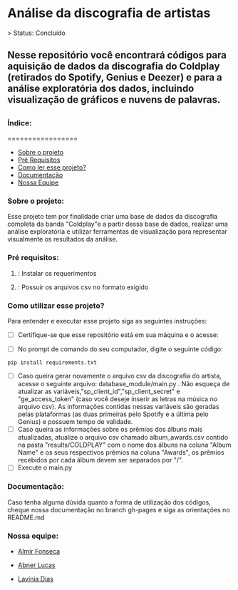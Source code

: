 <h1>Análise da discografia de artistas</h1>
> Status: Concluído

<h2>Nesse repositório você encontrará códigos para aquisição de dados da discografia do Coldplay (retirados do Spotify, Genius e Deezer) e para a análise exploratória dos dados, incluindo visualização de gráficos e nuvens de palavras. <h2>

<h3>Índice:</h3>
=================

   * [Sobre o projeto](#sobre)
   * [Pré Requisitos](#pre-requisitos)
   * [Como ler esse projeto?](#como-ler)
   * [Documentação](#documentacao)
   * [Nossa Equipe](#equipe)


<h3 id=sobre>Sobre o projeto:</h3>

  Esse projeto tem por finalidade criar uma base de dados da discografia completa da banda "Coldplay"e a partir dessa base de dados, realizar uma análise exploratória e utilizar ferramentas de visualização para representar visualmente os resultados da análise.


<h3 id=pre-requisitos>Pré requisitos:</h3>

1. : Instalar os requerimentos

2. : Possuir os arquivos csv no formato exigido
  

<h3 id=como-ler>Como utilizar esse projeto?</h3>
Para entender e executar esse projeto siga as seguintes instruções:
 
- [ ] Certifique-se que esse repositório está em sua máquina e o acesse:


- [ ] No prompt de comando do seu computador, digite o seguinte código:

```
pip install requirements.txt
```

- [ ] Caso queira gerar novamente o arquivo csv da discografia do artista, acesse o seguinte arquivo: database_module/main.py . Não esqueça de atualizar as variáveis,"sp_client_id","sp_client_secret" e "ge_access_token" (caso você deseje inserir as letras na música no arquivo csv). As informações contidas nessas variáveis são geradas pelas plataformas (as duas primeiras pelo Spotify e a última pelo Genius) e possuem tempo de validade.
- [ ] Caso queira as informações sobre os prêmios dos álbuns mais atualizadas, atualize o arquivo csv chamado album_awards.csv contido na pasta "results/COLDPLAY" com o nome dos álbuns na coluna "Album Name" e os seus respectivos prêmios na coluna "Awards", os prêmios recebidos por cada álbum devem ser separados por "/". 
- [ ] Execute o main.py
  
<h3 id=documentacao>Documentação:</h3>
  Caso tenha alguma dúvida quanto a forma de utilização dos códigos, cheque nossa documentação no branch gh-pages e siga as orientações no README.md

  
  <h3 id=equipe>Nossa equipe:</h3>
  
  * [Almir Fonseca](https://github.com/AlmirFonseca)
  
  * [Abner Lucas](https://github.com/AbPCV)
   
  * [Lavínia Dias](https://github.com/LaviniaSD)
  
